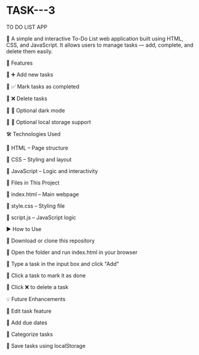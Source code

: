 # TASK---3
TO DO LIST APP


🔹 A simple and interactive To-Do List web application built using HTML, CSS, and JavaScript.
It allows users to manage tasks — add, complete, and delete them easily.

🚀 Features



🔹 ➕ Add new tasks

🔹 ✅ Mark tasks as completed

🔹 ❌ Delete tasks

🔹 🌙 Optional dark mode

🔹 💾 Optional local storage support



🛠️ Technologies Used



🔹 HTML – Page structure

🔹 CSS – Styling and layout

🔹 JavaScript – Logic and interactivity


📁 Files in This Project



🔹 index.html – Main webpage

🔹 style.css – Styling file

🔹 script.js – JavaScript logic



▶️ How to Use


🔹 Download or clone this repository

🔹 Open the folder and run index.html in your browser

🔹 Type a task in the input box and click "Add"

🔹 Click a task to mark it as done

🔹 Click ❌ to delete a task



💡 Future Enhancements


🔹 Edit task feature

🔹 Add due dates

🔹 Categorize tasks

🔹 Save tasks using localStorage
